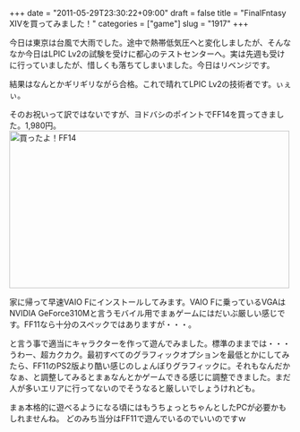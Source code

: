 +++
date = "2011-05-29T23:30:22+09:00"
draft = false
title = "FinalFntasy XIVを買ってみました！"
categories = ["game"]
slug = "1917"
+++

今日は東京は台風で大雨でした。途中で熱帯低気圧へと変化しましたが、そんななか今日はLPIC Lv2の試験を受けに都心のテストセンターへ。実は先週も受けに行っていましたが、惜しくも落ちてしまいました。今日はリベンジです。

結果はなんとかギリギリながら合格。これで晴れてLPIC Lv2の技術者です。ぃぇぃ。

そのお祝いって訳ではないですが、ヨドバシのポイントでFF14を買ってきました。1,980円。
<a href="https://www.flickr.com/photos/keruru/5772089842/" title="買ったよ！FF14 by けるる, on Flickr"><img src="https://farm6.static.flickr.com/5181/5772089842_5c79b8aa86.jpg" width="500" height="281" alt="買ったよ！FF14"/></a>

家に帰って早速VAIO Fにインストールしてみます。VAIO Fに乗っているVGAはNVIDIA GeForce310Mと言うモバイル用でまぁゲームにはだいぶ厳しい感じです。FF11なら十分のスペックではありますが・・・。

と言う事で適当にキャラクターを作って遊んでみました。標準のままでは・・・うわー、超カクカク。最初すべてのグラフィックオプションを最低とかにしてみたら、FF11のPS2版より酷い感じのしょんぼりグラフィックに。それもなんだかなぁ、と調整してみるとまぁなんとかゲームできる感じに調整できました。まだ人が多いエリアに行ってないのでそうなると厳しいでしょうけれども。

まぁ本格的に遊べるようになる頃にはもうちょっとちゃんとしたPCが必要かもしれませんね。
どのみち当分はFF11で遊んでいるのでいいのですｗ
